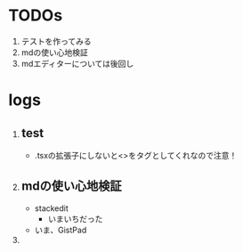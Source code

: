 # TODOs
1. テストを作ってみる
1. mdの使い心地検証
1. mdエディターについては後回し

# logs
1. ## test
	- .tsxの拡張子にしないと<>をタグとしてくれなので注意！
1. ## mdの使い心地検証
	- stackedit
		- いまいちだった
	- いま、GistPad
1. 